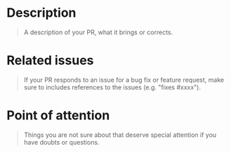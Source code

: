 # Description

> A description of your PR, what it brings or corrects.

# Related issues

> If your PR responds to an issue for a bug fix or feature request, make sure to includes references to the issues (e.g. "fixes #xxxx").

# Point of attention

> Things you are not sure about that deserve special attention if you have doubts or questions.
